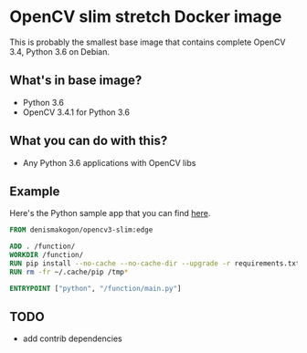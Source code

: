 # OpenCV slim stretch Docker image

This is probably the smallest base image that contains complete OpenCV 3.4, Python 3.6 on Debian.

## What's in base image?

 - Python 3.6
 - OpenCV 3.4.1 for Python 3.6
 
## What you can do with this?

 - Any Python 3.6 applications with OpenCV libs

## Example

Here's the Python sample app that you can find [here](example).
```dockerfile
FROM denismakogon/opencv3-slim:edge

ADD . /function/
WORKDIR /function/
RUN pip install --no-cache --no-cache-dir --upgrade -r requirements.txt
RUN rm -fr ~/.cache/pip /tmp*

ENTRYPOINT ["python", "/function/main.py"]
```

## TODO

 - add contrib dependencies
